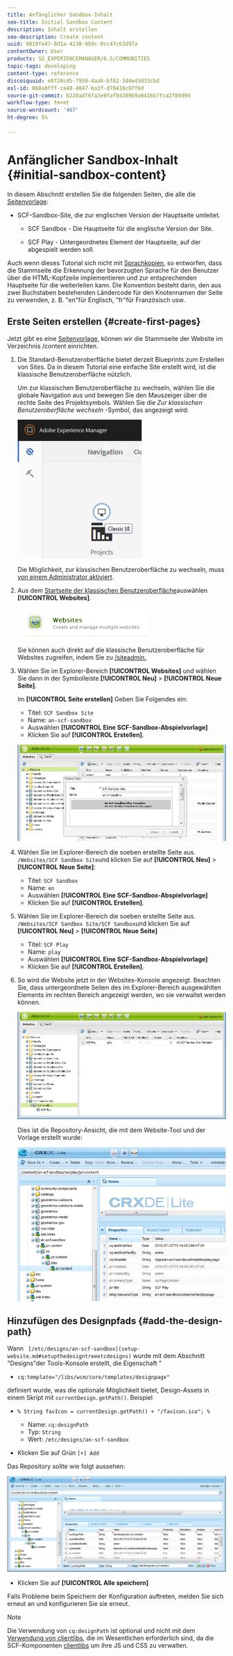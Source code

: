 ```yaml
---
title: Anfänglicher Sandbox-Inhalt
seo-title: Initial Sandbox Content
description: Inhalt erstellen
seo-description: Create content
uuid: 9810fe47-8d1a-4238-9b9c-0cc47c63d97a
contentOwner: User
products: SG_EXPERIENCEMANAGER/6.5/COMMUNITIES
topic-tags: developing
content-type: reference
discoiquuid: e8f28cd5-7950-4aab-bf62-3d4ed3d33cbd
exl-id: 068a0fff-ca48-4847-ba3f-d78416c97f6d
source-git-commit: b220adf6fa3e9faf94389b9a9416b7fca2f89d9d
workflow-type: tm+mt
source-wordcount: '467'
ht-degree: 5%

---
```


# Anfänglicher Sandbox-Inhalt {#initial-sandbox-content}

In diesem Abschnitt erstellen Sie die folgenden Seiten, die alle die [Seitenvorlage](initial-app.md#createthepagetemplate):

* SCF-Sandbox-Site, die zur englischen Version der Hauptseite umleitet.

   * SCF Sandbox - Die Hauptseite für die englische Version der Site.

   * SCF Play - Untergeordnetes Element der Hauptseite, auf der abgespielt werden soll.

Auch wenn dieses Tutorial sich nicht mit [Sprachkopien](../../help/sites-administering/tc-prep.md), so entworfen, dass die Stammseite die Erkennung der bevorzugten Sprache für den Benutzer über die HTML-Kopfzeile implementieren und zur entsprechenden Hauptseite für die weiterleiten kann. Die Konvention besteht darin, den aus zwei Buchstaben bestehenden Ländercode für den Knotennamen der Seite zu verwenden, z. B. &quot;en&quot;für Englisch, &quot;fr&quot;für Französisch usw.

## Erste Seiten erstellen {#create-first-pages}

Jetzt gibt es eine [Seitenvorlage](initial-app.md#createthepagetemplate), können wir die Stammseite der Website im Verzeichnis /content einrichten.

1. Die Standard-Benutzeroberfläche bietet derzeit Blueprints zum Erstellen von Sites. Da in diesem Tutorial eine einfache Site erstellt wird, ist die klassische Benutzeroberfläche nützlich.

   Um zur klassischen Benutzeroberfläche zu wechseln, wählen Sie die globale Navigation aus und bewegen Sie den Mauszeiger über die rechte Seite des Projektsymbols. Wählen Sie die *Zur klassischen Benutzeroberfläche wechseln* -Symbol, das angezeigt wird:

   ![classic-ui](assets/classic-ui.png)

   Die Möglichkeit, zur klassischen Benutzeroberfläche zu wechseln, muss [von einem Administrator aktiviert](../../help/sites-administering/enable-classic-ui.md).

1. Aus dem [Startseite der klassischen Benutzeroberfläche](http://localhost:4502/welcome.html)auswählen **[!UICONTROL Websites]**.

   ![classic-ui-website](assets/classic-ui-website.png)

   Sie können auch direkt auf die klassische Benutzeroberfläche für Websites zugreifen, indem Sie zu [/siteadmin.](http://localhost:4502/siteadmin)

1. Wählen Sie im Explorer-Bereich **[!UICONTROL Websites]** und wählen Sie dann in der Symbolleiste **[!UICONTROL Neu]** > **[!UICONTROL Neue Seite]**.

   Im **[!UICONTROL Seite erstellen]** Geben Sie Folgendes ein:

   * Titel: `SCF Sandbox Site`
   * Name: `an-scf-sandbox`
   * Auswählen **[!UICONTROL Eine SCF-Sandbox-Abspielvorlage]**
   * Klicken Sie auf **[!UICONTROL Erstellen]**.

   ![classic-ui-create-page](assets/classic-ui-create-page.png)

1. Wählen Sie im Explorer-Bereich die soeben erstellte Seite aus. `/Websites/SCF Sandbox Site`und klicken Sie auf **[!UICONTROL Neu]** > **[!UICONTROL Neue Seite]**:

   * Titel: `SCF Sandbox`
   * Name: `en`
   * Auswählen **[!UICONTROL Eine SCF-Sandbox-Abspielvorlage]**
   * Klicken Sie auf **[!UICONTROL Erstellen]**.

1. Wählen Sie im Explorer-Bereich die soeben erstellte Seite aus. `/Websites/SCF Sandbox Site/SCF Sandbox`und klicken Sie auf **[!UICONTROL Neu]** > **[!UICONTROL Neue Seite]**

   * Titel: `SCF Play`
   * Name: `play`
   * Auswählen **[!UICONTROL Eine SCF-Sandbox-Abspielvorlage]**
   * Klicken Sie auf **[!UICONTROL Erstellen]**.

1. So wird die Website jetzt in der Websites-Konsole angezeigt. Beachten Sie, dass untergeordnete Seiten des im Explorer-Bereich ausgewählten Elements im rechten Bereich angezeigt werden, wo sie verwaltet werden können.

   ![classic-ui-website-page](assets/classic-ui-website-page.png)

   Dies ist die Repository-Ansicht, die mit dem Website-Tool und der Vorlage erstellt wurde:

   ![classic-ui-repository-view](assets/classic-ui-repository-view.png)

## Hinzufügen des Designpfads {#add-the-design-path}

Wann ` [/etc/designs/an-scf-sandbox](setup-website.md#setupthedesigntreeetcdesigns)` wurde mit dem Abschnitt &quot;Designs&quot;der Tools-Konsole erstellt, die Eigenschaft &quot;

* `cq:template="/libs/wcm/core/templates/designpage"`

definiert wurde, was die optionale Möglichkeit bietet, Design-Assets in einem Skript mit `currentDesign.getPath()`. Beispiel

* `% String favIcon = currentDesign.getPath() + "/favicon.ico"; %`


   * Name: `cq:designPath`
   * Typ: `String`
   * Wert: `/etc/designs/an-scf-sandbox`

* Klicken Sie auf Grün `[+] Add`

Das Repository sollte wie folgt aussehen:

![classic-ui-repository-path](assets/classic-ui-repository-path.png)

* Klicken Sie auf **[!UICONTROL Alle speichern]**

Falls Probleme beim Speichern der Konfiguration auftreten, melden Sie sich erneut an und konfigurieren Sie sie erneut.

>[!NOTE]
>
>Die Verwendung von `cq:designPath` ist optional und nicht mit dem [Verwendung von clientlibs](develop-app.md#includeclientlibsintemplate), die im Wesentlichen erforderlich sind, da die SCF-Komponenten [clientlibs](client-customize.md#clientlibs-for-scf) um ihre JS und CSS zu verwalten.
